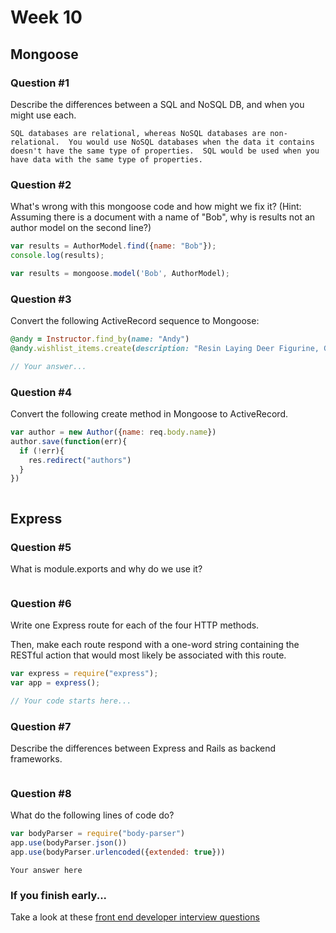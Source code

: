 # Week 10

## Mongoose

### Question #1

Describe the differences between a SQL and NoSQL DB, and when you might use each.

```text
SQL databases are relational, whereas NoSQL databases are non-relational.  You would use NoSQL databases when the data it contains doesn't have the same type of properties.  SQL would be used when you have data with the same type of properties.
```

### Question #2

What's wrong with this mongoose code and how might we fix it?
(Hint: Assuming there is a document with a name of "Bob", why is results not an author model on the second line?)

```js
var results = AuthorModel.find({name: "Bob"});
console.log(results);
```

```js
var results = mongoose.model('Bob', AuthorModel);
```

### Question #3

Convert the following ActiveRecord sequence to Mongoose:

```rb
@andy = Instructor.find_by(name: "Andy")
@andy.wishlist_items.create(description: "Resin Laying Deer Figurine, Gold")
```

```js
// Your answer...
```

### Question #4

Convert the following create method in Mongoose to ActiveRecord.

```js
var author = new Author({name: req.body.name})
author.save(function(err){
  if (!err){
    res.redirect("authors")
  }
})
```

```rb

```
## Express

### Question #5

What is module.exports and why do we use it?

```text

```

### Question #6

Write one Express route for each of the four HTTP methods.

Then, make each route respond with a one-word string containing the RESTful action that would most likely be associated with this route.

```js
var express = require("express");
var app = express();

// Your code starts here...

```

### Question #7

Describe the differences between Express and Rails as backend frameworks.

```text

```

### Question #8

What do the following lines of code do?

```js
var bodyParser = require("body-parser")
app.use(bodyParser.json())
app.use(bodyParser.urlencoded({extended: true}))
```

```text
Your answer here
```

### If you finish early...

Take a look at these [front end developer interview questions](https://github.com/h5bp/Front-end-Developer-Interview-Questions/blob/master/README.md)
